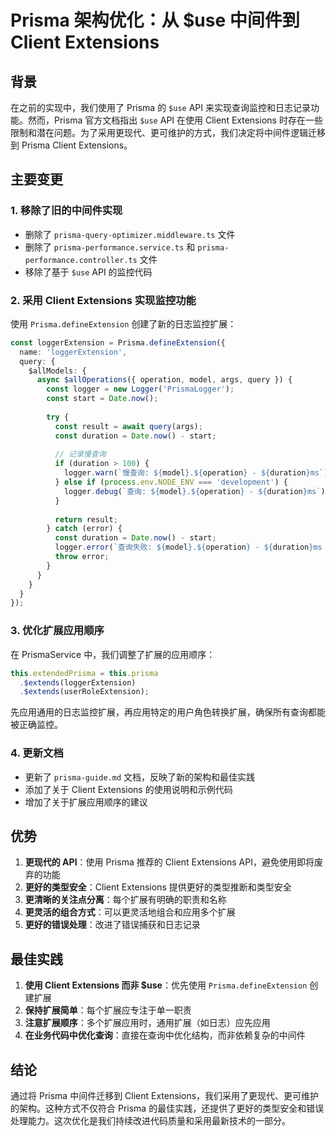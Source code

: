 # Prisma 架构优化：从 $use 中间件到 Client Extensions

## 背景

在之前的实现中，我们使用了 Prisma 的 `$use` API 来实现查询监控和日志记录功能。然而，Prisma 官方文档指出 `$use` API 在使用 Client Extensions 时存在一些限制和潜在问题。为了采用更现代、更可维护的方式，我们决定将中间件逻辑迁移到 Prisma Client Extensions。

## 主要变更

### 1. 移除了旧的中间件实现

- 删除了 `prisma-query-optimizer.middleware.ts` 文件
- 删除了 `prisma-performance.service.ts` 和 `prisma-performance.controller.ts` 文件
- 移除了基于 `$use` API 的监控代码

### 2. 采用 Client Extensions 实现监控功能

使用 `Prisma.defineExtension` 创建了新的日志监控扩展：

```typescript
const loggerExtension = Prisma.defineExtension({
  name: 'loggerExtension',
  query: {
    $allModels: {
      async $allOperations({ operation, model, args, query }) {
        const logger = new Logger('PrismaLogger');
        const start = Date.now();
        
        try {
          const result = await query(args);
          const duration = Date.now() - start;
          
          // 记录慢查询
          if (duration > 100) {
            logger.warn(`慢查询: ${model}.${operation} - ${duration}ms`);
          } else if (process.env.NODE_ENV === 'development') {
            logger.debug(`查询: ${model}.${operation} - ${duration}ms`);
          }
          
          return result;
        } catch (error) {
          const duration = Date.now() - start;
          logger.error(`查询失败: ${model}.${operation} - ${duration}ms - ${error.message}`);
          throw error;
        }
      }
    }
  }
});
```

### 3. 优化扩展应用顺序

在 PrismaService 中，我们调整了扩展的应用顺序：

```typescript
this.extendedPrisma = this.prisma
  .$extends(loggerExtension)
  .$extends(userRoleExtension);
```

先应用通用的日志监控扩展，再应用特定的用户角色转换扩展，确保所有查询都能被正确监控。

### 4. 更新文档

- 更新了 `prisma-guide.md` 文档，反映了新的架构和最佳实践
- 添加了关于 Client Extensions 的使用说明和示例代码
- 增加了关于扩展应用顺序的建议

## 优势

1. **更现代的 API**：使用 Prisma 推荐的 Client Extensions API，避免使用即将废弃的功能
2. **更好的类型安全**：Client Extensions 提供更好的类型推断和类型安全
3. **更清晰的关注点分离**：每个扩展有明确的职责和名称
4. **更灵活的组合方式**：可以更灵活地组合和应用多个扩展
5. **更好的错误处理**：改进了错误捕获和日志记录

## 最佳实践

1. **使用 Client Extensions 而非 $use**：优先使用 `Prisma.defineExtension` 创建扩展
2. **保持扩展简单**：每个扩展应专注于单一职责
3. **注意扩展顺序**：多个扩展应用时，通用扩展（如日志）应先应用
4. **在业务代码中优化查询**：直接在查询中优化结构，而非依赖复杂的中间件

## 结论

通过将 Prisma 中间件迁移到 Client Extensions，我们采用了更现代、更可维护的架构。这种方式不仅符合 Prisma 的最佳实践，还提供了更好的类型安全和错误处理能力。这次优化是我们持续改进代码质量和采用最新技术的一部分。
